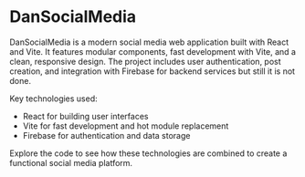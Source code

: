 # DanSocialMedia

DanSocialMedia is a modern social media web application built with React and Vite. It features modular components, fast development with Vite, and a clean, responsive design. The project includes user authentication, post creation, and integration with Firebase for backend services but still it is not done.

Key technologies used:
- React for building user interfaces
- Vite for fast development and hot module replacement
- Firebase for authentication and data storage

Explore the code to see how these technologies are combined to create a functional social media platform.
